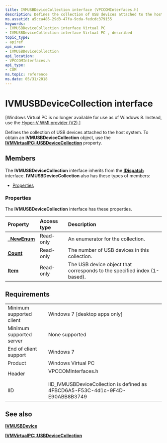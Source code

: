```yaml
---
title: IVMUSBDeviceCollection interface (VPCCOMInterfaces.h)
description: Defines the collection of USB devices attached to the host system. To obtain an IVMUSBDeviceCollection object, use the IVMVirtualPC USBDeviceCollection property.
ms.assetid: a5cca485-29d3-47fa-9cda-fedcdc379155
keywords:
- IVMUSBDeviceCollection interface Virtual PC
- IVMUSBDeviceCollection interface Virtual PC , described
topic_type:
- apiref
api_name:
- IVMUSBDeviceCollection
api_location:
- VPCCOMInterfaces.h
api_type:
- COM
ms.topic: reference
ms.date: 05/31/2018
---
```


# IVMUSBDeviceCollection interface

\[Windows Virtual PC is no longer available for use as of Windows 8. Instead, use the [Hyper-V WMI provider (V2)](/windows/desktop/HyperV_v2/windows-virtualization-portal).\]

Defines the collection of USB devices attached to the host system. To obtain an **IVMUSBDeviceCollection** object, use the [**IVMVirtualPC::USBDeviceCollection**](ivmvirtualpc-usbdevicecollection.md) property.

## Members

The **IVMUSBDeviceCollection** interface inherits from the [**IDispatch**](/windows/win32/api/oaidl/nn-oaidl-idispatch) interface. **IVMUSBDeviceCollection** also has these types of members:

-   [Properties](#properties)

### Properties

The **IVMUSBDeviceCollection** interface has these properties.



| Property                                                        | Access type          | Description                                                                         |
|:----------------------------------------------------------------|:---------------------|:------------------------------------------------------------------------------------|
| [**\_NewEnum**](ivmusbdevicecollection--newenum.md)<br/> | Read-only<br/> | An enumerator for the collection.<br/>                                        |
| [**Count**](ivmusbdevicecollection-count.md)<br/>        | Read-only<br/> | The number of USB devices in this collection.<br/>                            |
| [**Item**](ivmusbdevicecollection-item.md)<br/>          | Read-only<br/> | The USB device object that corresponds to the specified index (1-based).<br/> |



 

## Requirements



|                                     |                                                                                               |
|-------------------------------------|-----------------------------------------------------------------------------------------------|
| Minimum supported client<br/> | Windows 7 \[desktop apps only\]<br/>                                                    |
| Minimum supported server<br/> | None supported<br/>                                                                     |
| End of client support<br/>    | Windows 7<br/>                                                                          |
| Product<br/>                  | Windows Virtual PC<br/>                                                                 |
| Header<br/>                   | <dl> <dt>VPCCOMInterfaces.h</dt> </dl> |
| IID<br/>                      | IID\_IVMUSBDeviceCollection is defined as 4FBCD6A5-F53C-4d1c-9F4D-E90ABB8B3749<br/>     |



## See also

<dl> <dt>

[**IVMUSBDevice**](ivmusbdevice.md)
</dt> <dt>

[**IVMVirtualPC::USBDeviceCollection**](ivmvirtualpc-usbdevicecollection.md)
</dt> </dl>

 

